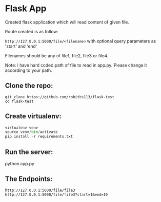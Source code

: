 # Flask App
Created flask application which will read content of given file.

Route created is as follow:

```http://127.0.0.1:5000/file/<filename>```
with optional query parameters as 'start' and 'end'

Filenames should be any of file1, file2, file3 or file4.

Note: I have hard coded path of file to read in app.py. Please change it according to your path.

## Clone the repo:
```
git clone https://github.com/rohitbs113/flask-test
cd flask-test
```

## Create virtualenv:
```python
virtualenv venv
source venv/bin/activate
pip install -r requirements.txt
```

## Run the server:
python app.py

## The Endpoints:
```
http://127.0.0.1:5000/file/file3
http://127.0.0.1:5000/file/file3?start=1&end=10
```
